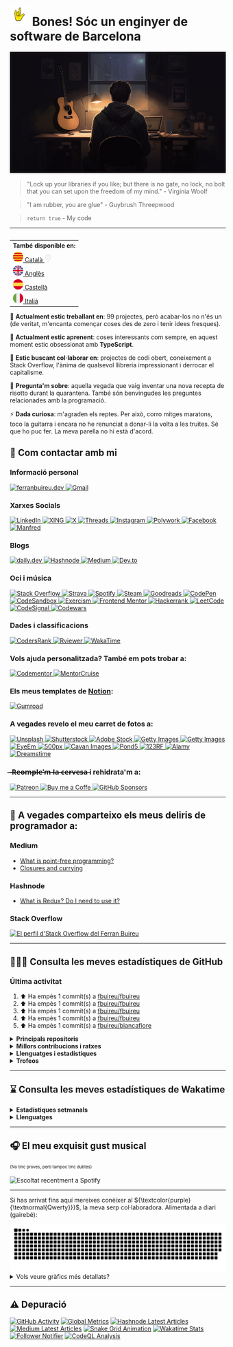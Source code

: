 # <img src="https://github.com/fbuireu/fbuireu/blob/main/assets/images/gif/punk-horn.gif?raw=true" width="45px"> Bones! Sóc un enginyer de software de Barcelona

![Bones! Sóc un enginyer de software de Barcelona](https://github.com/fbuireu/fbuireu/blob/main/assets/images/png/backgrounds/developer-life.png?raw=true) 

> "Lock up your libraries if you like; but there is no gate, no lock, no bolt that you can set upon the freedom of my mind." - Virginia Woolf

> "I am rubber, you are glue" - Guybrush Threepwood

> `return true` - My code

-------

<table align="right">
  <th>També disponible en:</th>
    <tr>
      <td>
        <a href="README.ca.md">
          <img src="assets/images/png/flags/catalonia.png" width="24" height="24" alt="Català"/>
          <span>Català</span>
          <img src="assets/images/png/icons/pin.png" width="18" alt="Estàs aquí" />
        </a>
      </td>
    </tr>
    <tr>
      <td>
        <a href="README.md">
          <img src="assets/images/png/flags/uk.png" width="24" height="24" alt="Anglès"/>
          <span>Anglès</span>
        </a>
      </td>
    </tr>
    <tr>
      <td>
        <a href="README.es.md">
          <img src="assets/images/png/flags/spain.png" width="24" height="24" alt="Castellà"/>
          <span>Castellà</span>
        </a>
      </td>
    </tr>
    <tr>
      <td>
        <a href="README.it.md">
          <img src="assets/images/png/flags/italy.png" width="24" height="24" alt="Italià"/>
          <span>Italià</span>
        </a>
      </td>
    </tr>
</table>

🔭 **Actualment estic treballant en**: 99 projectes, però acabar-los no n'és un (de veritat, m'encanta començar coses des de zero i tenir idees fresques).

🌱 **Actualment estic aprenent**: coses interessants com sempre, en aquest moment estic obsessionat amb **TypeScript**.

👯 **Estic buscant col·laborar en**: projectes de codi obert, coneixement a Stack Overflow, l'ànima de qualsevol llibreria impressionant i derrocar el capitalisme.

💬 **Pregunta'm sobre**: aquella vegada que vaig inventar una nova recepta de risotto durant la quarantena. També són benvingudes les preguntes relacionades amb la programació.

⚡ **Dada curiosa**: m'agraden els reptes. Per això, corro mitges maratons, toco la guitarra i encara no he renunciat a donar-li la volta a les truites. Sé que ho puc fer. La meva parella no hi està d'acord.

## 📨 Com contactar amb mi
### Informació personal
<a href="https://ferranbuireu.dev" target="_blank" title="Web personal">
  <img src="https://img.shields.io/badge/personal%20Website-1b1d1d?style=for-the-badge&logo=globe&logoColor=ffffff" alt="ferranbuireu.dev">
</a>
<a href="mailto:fbuireu@gmail.com" target="_blank" title="Gmail">
  <img src="https://img.shields.io/badge/gmail-d14836?style=for-the-badge&logo=gmail&logoColor=ffffff" alt="Gmail" />
</a>

### Xarxes Socials
<a href="https://www.linkedin.com/in/ferran-buireu/" target="_blank" title="LinkedIn">
  <img src="https://img.shields.io/badge/linkedIn-0077b5?style=for-the-badge&logo=linkedin&logoColor=ffffff" alt="LinkedIn" />
</a>
<a href="https://www.xing.com/profile/Ferran_Buireu/cv" target="_blank" title="XING">
  <img src="https://img.shields.io/badge/xing-c5f06c?style=for-the-badge&logo=xing&logoColor=000000" alt="XING">
</a>
<a href="https://x.com/fbuireu" target="_blank" title="X">
  <img src="https://img.shields.io/badge/x-000000?style=for-the-badge&logo=x&logoColor=ffffff" alt="X" />
</a>
<a href="https://threads.net/@fbuireu" target="_blank" title="Threads">
  <img src="https://img.shields.io/badge/threads-101010?style=for-the-badge&logo=threads&logoColor=ffffff" alt="Threads" />
</a>
<a href="https://www.instagram.com/fbuireu/" target="_blank" title="Instagram">
  <img src="https://img.shields.io/badge/instagram-%23e4405f?style=for-the-badge&logo=instagram&logoColor=ffffff" alt="Instagram" />
</a>
<a href="https://www.polywork.com/fbuireu" target="_blank" title="Polywork">
  <img src="https://img.shields.io/badge/polywork-4a1ae6?style=for-the-badge&logo=polywork&logoColor=ffffff" alt="Polywork" />
</a>
<a href="https://www.facebook.com/ferranbuireu/" target="_blank" title="Facebook">
  <img src="https://img.shields.io/badge/facebook-%231877f2.svg?style=for-the-badge&logo=facebook&logoColor=ffffff" alt="Facebook" />
</a>
<a href="https://mnf.red/ferran-buireu" target="_blank" title="Manfred">
  <img src="https://img.shields.io/badge/manfred-0da1a4?style=for-the-badge&logo=globe&logoColor=ffffff" alt="Manfred">
</a>

### Blogs
<a href="https://app.daily.dev/buireu" target="_blank" title="daily.dev">
  <img src="https://img.shields.io/badge/daily.dev-ce3df3?style=for-the-badge&logo=dailydotdev&logoColor=ffffff" alt="daily.dev" />
</a>
<a href="https://hashnode.com/@Buireu" target="_blank" title="Hashnode">
  <img src="https://img.shields.io/badge/hashnode-2962ff?style=for-the-badge&logo=hashnode&logoColor=ffffff" alt="Hashnode" />
</a>
<a href="https://medium.com/@fbuireu" target="_blank" title="Medium">
  <img src="https://img.shields.io/badge/medium-12100e?style=for-the-badge&logo=medium&logoColor=ffffff" alt="Medium" />
</a>
<a href="https://dev.to/fbuireu" target="_blank" title="Dev.to">
  <img src="https://img.shields.io/badge/dev.to-0a0a0a?style=for-the-badge&logo=devdotto&logoColor=ffffff" alt="Dev.to" />
</a>

### Oci i música
<a href="https://stackoverflow.com/users/5585371/ferran-buireu?tab=profile" target="_blank" title="Stack Overflow">
  <img src="https://img.shields.io/badge/stack_overflow-fe7a16?style=for-the-badge&logo=stack-overflow&logoColor=ffffff" alt="Stack Overflow" />
</a>
<a href="https://www.strava.com/athletes/19488414" target="_blank" title="Strava">
  <img src="https://img.shields.io/static/v1?style=for-the-badge&message=Strava&color=fc4c02&logo=strava&logoColor=FFFFFF&label=" alt="Strava" />
</a>
<a href="https://open.spotify.com/user/buireu?si=b2dfa1e6c2f649d9" target="_blank" title="Spotify">
  <img src="https://img.shields.io/badge/spotify-1ed760?style=for-the-badge&logo=spotify&logoColor=ffffff" alt="Spotify" />
</a>
<a href="https://steamcommunity.com/id/fbuireu/" target="_blank" title="Steam">
  <img src="https://img.shields.io/badge/steam-171a21?style=for-the-badge&logo=steam&logoColor=ffffff" alt="Steam" />
</a>
<a href="https://www.goodreads.com/fbuireu" target="_blank" title="Goodreads">
  <img src="https://img.shields.io/badge/goodreads-e6e4ce?style=for-the-badge&logo=goodreads&logoColor=372213" alt="Goodreads" />
</a>
<a href="https://codepen.io/fbuireu" target="_blank" title="CodePen">
  <img src="https://img.shields.io/badge/codepen-1e1f26?style=for-the-badge&logo=codepen&logoColor=white" alt="CodePen" />
</a>
<a href="https://codesandbox.io/u/fbuireu" target="_blank" title="CodeSandbox">
  <img src="https://img.shields.io/badge/codesandbox-040404?style=for-the-badge&logo=codesandbox&logoColor=DBDBDB" alt="CodeSandbox" />
</a>
<a href="https://exercism.org/profiles/fbuireu" target="_blank" title="Exercism">
  <img src="https://img.shields.io/badge/exercism-130b43?style=for-the-badge&logo=exercism&logoColor=ffffff" alt="Exercism" />
</a>
<a href="https://www.frontendmentor.io/profile/fbuireu" target="_blank" title="Frontend Mentor">
  <img src="https://img.shields.io/badge/frontendmentor-3f54a3?style=for-the-badge&logo=frontendmentor&logoColor=ffffff" alt="Frontend Mentor" />
</a>
<a href="https://www.hackerrank.com/fbuireu" target="_blank" title="Hackerrank">
  <img src="https://img.shields.io/badge/hackerrank-2ec866?style=for-the-badge&logo=HackerRank&logoColor=ffffff" alt="Hackerrank" />
</a>
<a href="https://leetcode.com/fbuireu/" target="_blank" title="LeetCode">
<img src="https://img.shields.io/badge/-LeetCode-ffa116?style=for-the-badge&logo=leetcode&logoColor=ffffff" alt="LeetCode" />
</a>
<a href="https://app.codesignal.com/profile/fbuireu/" target="_blank" title="CodeSignal">
  <img src="https://img.shields.io/badge/codesignal-33485f?style=for-the-badge&logo=codesignal&logoColor=ffffff" alt="CodeSignal" />
</a>
<a href="https://www.codewars.com/users/fbuireu/" target="_blank" title="Codewars">
  <img src="https://img.shields.io/badge/codewars-b1361e?style=for-the-badge&logo=codewars&logoColor=ffffff" alt="Codewars" />
</a>

### Dades i classificacions
<a href="https://profile.codersrank.io/user/fbuireu/" target="_blank" title="CodersRank">
  <img src="https://img.shields.io/badge/codersrank-245659?style=for-the-badge&logo=codersrank&logoColor=ffffff" alt="CodersRank" />
</a>
<a href="https://rviewer.io/fbuireu/" target="_blank" title="Rviewer">
  <img src="https://img.shields.io/badge/rviewer-4ffab6?style=for-the-badge&logo=rviewer" alt="Rviewer" />
</a>
<a href="https://wakatime.com/@fbuireu" target="_blank" title="WakaTime">
  <img src="https://img.shields.io/badge/wakatime-29333a?style=for-the-badge&logo=wakatime&logoColor=ffffff" alt="WakaTime" />
</a>

### Vols ajuda personalitzada? També em pots trobar a:
<a href="https://www.codementor.io/@fbuireu" target="_blank" title="Codementor">
  <img src="https://img.shields.io/badge/codementor-003648?style=for-the-badge&logo=Codementor&logoColor=ffffff" alt="Codementor" />
</a>
<a href="https://mentorcruise.com/mentor/ferranbuireu/" target="_blank" title="MentorCruise">
  <img src="https://img.shields.io/badge/mentorcruise-05b197?style=for-the-badge&logo=mentorcruise&logoColor=ffffff" alt="MentorCruise" />
</a>

### Els meus templates de <a href="https://affiliate.notion.so/rqsl2ll719u1" target="_blank">Notion</a>:
<a href="https://fbuireu.gumroad.com/" target="_blank" title="Gumroad">
  <img src="https://img.shields.io/badge/gumroad-ff90e8?style=for-the-badge&logo=gumroad&logoColor=000000" alt="Gumroad" />
</a>

### A vegades revelo el meu carret de fotos a:
<a href="https://unsplash.com/@fbuireu" target="_blank" title="Unsplash">
  <img src="https://img.shields.io/badge/unsplash-000000?style=for-the-badge&logo=unsplash&logoColor=ffffff" alt="Unsplash" />
</a>
<a href="https://www.shutterstock.com/g/Ferran+Buireu?rid=402408087" target="_blank" title="Shutterstock">
  <img src="https://img.shields.io/badge/shutterstock-ee2b24?style=for-the-badge&logo=shutterstock&logoColor=ffffff" alt="Shutterstock" />
</a>
<a href="https://stock.adobe.com/es/contributor/211636808/Ferran%20Buireu" target="_blank" title="Adobe Stock">
  <img src="https://img.shields.io/badge/adobe%20stock-ff0000?style=for-the-badge&logo=adobe&logoColor=ffffff" alt="Adobe Stock" />
</a>  
<a href="https://www.istockphoto.com/en/portfolio/fbuireu" target="_blank" title="Getty Images">
  <img src="https://img.shields.io/badge/gettyimages-000000?style=for-the-badge&logo=gettyimages&logoColor=ffffff" alt="Getty Images" />
</a>  
<a href="https://www.freepik.com/author/fbuireu" target="_blank" title="Freepik">
  <img src="https://img.shields.io/badge/freepik-1273eb?style=for-the-badge&logo=freepik&logoColor=ffffff" alt="Getty Images" />
</a>  
<a href="https://www.eyeem.com/u/fbuireu" target="_blank" title="EyeEm">
  <img src="https://img.shields.io/badge/eyeem-000000?style=for-the-badge&logo=eyeem&logoColor=ffffff" alt="EyeEm" />
</a>
<a href="https://500px.com/p/fbuireu?view=photos" target="_blank" title="500px">
  <img src="https://img.shields.io/badge/500px-434343?style=for-the-badge&logo=500px&logoColor=ffffff" alt="500px" />
</a>
<a href="https://www.cavanimages.com/contributor/27021/ferran-buireu" target="_blank" title="Cavan Images">
  <img src="https://img.shields.io/badge/cavan-000000?style=for-the-badge&logo=cavana&logoColor=ffffff" alt="Cavan Images" />
</a>
<a href="https://www.pond5.com/artist/fbuireu" target="_blank" title="Pond5">
  <img src="https://img.shields.io/badge/pond5-ffffff?style=for-the-badge&logo=cavana&logoColor=000000" alt="Pond5" />
</a>  
<a href="https://es.123rf.com/profile_fbuireu" target="_blank" title="123RF">
  <img src="https://img.shields.io/badge/123rf-fed032?style=for-the-badge&logo=123rf&logoColor=ffffff" alt="123RF" />
</a>  
<a href="https://www.alamy.com/stock-photo/?comp=1&mode=0&name=Ferran+Buireu&sortBy=relevant" target="_blank" title="Alamy">
  <img src="https://img.shields.io/badge/alamy-00ff7b?style=for-the-badge&logo=123rf&logoColor=ffffff" alt="Alamy" />
</a>  
<a href="https://es.dreamstime.com/fbuireu_info" target="_blank" title="Dreamstime">
  <img src="https://img.shields.io/badge/dreamstime-d9086e?style=for-the-badge&logo=123rf&logoColor=ffffff" alt="Dreamstime" />
</a>

###  ̶ ̶R̶e̶o̶m̶p̶l̶e̶'̶m̶ ̶l̶a̶ ̶c̶e̶r̶v̶e̶s̶a̶ i rehidrata'm a:
<a href="https://www.patreon.com/fbuireu" target="_blank" title="Patreon">
  <img src="https://img.shields.io/badge/patreon-ff424d?style=for-the-badge&logo=patreon&logoColor=ffffff" alt="Patreon" />
</a>
<a href="https://www.buymeacoffee.com/ferranbuireu" target="_blank" title="Buy me a Coffe">
  <img src="https://img.shields.io/badge/buy_me_a_coffee-ffdd00?style=for-the-badge&logo=buy-me-a-coffee&logoColor=000000" alt="Buy me a Coffe" />
</a>
<a href="https://github.com/sponsors/fbuireu" target="_blank" title="GitHub Sponsors">
  <img src="https://img.shields.io/badge/gitHub%20sponsors-ea4aaa?style=for-the-badge&logo=githubsponsors&logoColor=ffffff" alt="GitHub Sponsors" />
</a>

-------

## 📝 A vegades comparteixo els meus deliris de programador a:

### Medium
<!-- MEDIUM-LATEST-ARTICLES:START -->
- [What is point-free programming?](https://fbuireu.medium.com/what-is-point-free-programming-99db1e373763?source=rss-152ec07c2b6d------2)
- [Closures and currying](https://fbuireu.medium.com/closures-and-currying-9774676d33fa?source=rss-152ec07c2b6d------2)
<!-- MEDIUM-LATEST-ARTICLES:END -->

### Hashnode
<!-- HASHNODE-LATEST-ARTICLES:START -->
- [What is Redux? Do I need to use it?](https://ferranbuireu.hashnode.dev/what-is-redux-do-i-need-to-use-it)
<!-- HASHNODE-LATEST-ARTICLES:END -->

### Stack Overflow
[![El perfil d'Stack Overflow del Ferran Buireu](https://github-readme-stackoverflow.vercel.app/?userID=5585371&theme=dark)](https://stackoverflow.com/users/5585371/ferran-buireu)

-------

## 👨🏻‍💻 Consulta les meves estadístiques de GitHub
### Última activitat
<!--RECENT_ACTIVITY:start-->
1. ⬆️ Ha empès 1 commit(s) a [fbuireu/fbuireu](https://github.com/fbuireu/fbuireu)<br>
2. ⬆️ Ha empès 1 commit(s) a [fbuireu/fbuireu](https://github.com/fbuireu/fbuireu)<br>
3. ⬆️ Ha empès 1 commit(s) a [fbuireu/fbuireu](https://github.com/fbuireu/fbuireu)<br>
4. ⬆️ Ha empès 1 commit(s) a [fbuireu/fbuireu](https://github.com/fbuireu/fbuireu)<br>
5. ⬆️ Ha empès 1 commit(s) a [fbuireu/biancafiore](https://github.com/fbuireu/biancafiore)<br>
<!--RECENT_ACTIVITY:end-->

<details>
  <summary><strong>Principals repositoris</strong></summary>
  <a href="https://github.com/fbuireu/fbuireu" target="__blank">
    <img src="https://github-readme-stats.vercel.app/api/pin/?username=fbuireu&repo=fbuireu&theme=onedark&hide_border=true"
         alt="fbuireu" />    
  </a>
  <a href="https://github.com/fbuireu/biancafiore" target="__blank">
    <img src="https://github-readme-stats.vercel.app/api/pin/?username=fbuireu&repo=biancafiore&theme=onedark&hide_border=true"
         alt="biancafiore" />
  </a>
</details>

<details>
  <summary><strong>Millors contribucions i ratxes</strong></summary>
  <a href="https://github.com/gatsbyjs/gatsby/pull/33261" target="__blank">
  <img src="https://github-readme-stats.vercel.app/api/pin/?username=fbuireu&repo=gatsby&theme=onedark&hide_border=true"
       alt="Gatsby" />
  </a>
  <a href="https://github.com/netlify/netlify-cms/pull/3412" target="__blank">
    <img src="https://github-readme-stats.vercel.app/api/pin/?username=fbuireu&repo=netlify-cms&theme=onedark&hide_border=true"
         alt="Netlify CMS" />
  </a>
  <img src="https://github-readme-activity-graph.vercel.app/graph?username=fbuireu&theme=github&bg_color=282c34&line=c3a875&point=d77077&hide_border=true"
       alt="Gráfico de contribuciones mensuales a GitHub de Ferran Buireu" />
  <img src="https://github-readme-streak-stats.herokuapp.com/?user=fbuireu&theme=onedark&hide_border=true"
       alt="La ratxa del Ferran Buireu a GitHub" />
</details>    

<details>
  <summary><strong>Llenguatges i estadístiques</strong></summary>
  <img src="https://github-readme-stats.vercel.app/api?username=fbuireu&show_icons=true&theme=onedark&hide_border=true"
       alt="Estadístiques del Ferran Buireu a GitHub" />
  <img src="https://github-readme-stats.vercel.app/api/top-langs/?username=fbuireu&show_icons=true&theme=onedark&hide_border=true"
       alt="Millors llenguages mejores lenguajes de GitHub de Ferran Buireu" />
</details>

<details>
  <summary><strong>Trofeos</strong></summary>
  <img src="https://github-profile-trophy.vercel.app/?username=ryo-ma&theme=onedark&no-frame=true"
       alt="Els trofeus del Ferran Buireu" />
</details>    

-------

## ⌛ Consulta les meves estadístiques de Wakatime
<details>
  <summary><strong>Estadístiques setmanals</strong></summary>

  <!--START_SECTION:waka-->

```txt
CSS              1 hr 40 mins    ████████▒░░░░░░░░░░░░░░░░   33.28 %
Astro            1 hr 16 mins    ██████▒░░░░░░░░░░░░░░░░░░   25.35 %
TypeScript       1 hr 11 mins    ██████░░░░░░░░░░░░░░░░░░░   23.74 %
YAML             41 mins         ███▒░░░░░░░░░░░░░░░░░░░░░   13.74 %
Docker           4 mins          ▒░░░░░░░░░░░░░░░░░░░░░░░░   01.49 %
```

<!--END_SECTION:waka-->
</details>  

<details>
  <summary><strong>Llenguatges</strong></summary>
  <img src="https://github-readme-stats.vercel.app/api/wakatime?username=fbuireu&theme=onedark&layout=compact&hide_border=true"
       alt="Llenguatges a Wakatime" />
</details>   

-------

## 🎧 El meu exquisit gust musical
<sup><sub>(No tinc proves, però tampoc tinc dubtes)</sub></sup>

![Escoltat recentment a Spotify](https://spotify-recently-played-readme.vercel.app/api?user=buireu)

-------

Si has arrivat fins aquí mereixes conèixer al ${\textcolor{purple}{\textnormal{Qwerty}}}$, la meva serp col·laboradora. Alimentada a diari (gairebé):

<picture>
  <source media="(prefers-color-scheme: dark)" srcSet="https://raw.githubusercontent.com/fbuireu/fbuireu/snake-grid-animation/github-contribution-grid-snake-dark.svg" />
  <source media="(prefers-color-scheme: light)" srcSet="https://raw.githubusercontent.com/fbuireu/fbuireu/snake-grid-animation/github-contribution-grid-snake-dark.svg" />
  <img alt="Qwerty, the contribution snake" src="https://raw.githubusercontent.com/fbuireu/fbuireu/snake-grid-animation/github-contribution-grid-snake-dark.svg" />
</picture>

<details>
  <summary>Vols veure gràfics més detallats?</summary>
  <details>
    <summary>De veritat, és llarg. ¿Seguro?</summary>
    <details>
      <summary>D'acord. Aquesta es l'última. Aquí va.</summary>
      <img src="assets/images/svg/github-metrics.svg" alt="Estadístiques de GitHub en detall" />
    </details>        
  </details>
</details>

-------

## ⚠️ Depuració
[![GitHub Activity](https://github.com/fbuireu/fbuireu/actions/workflows/github-activity.yml/badge.svg?style=flat-square)](https://github.com/fbuireu/fbuireu/actions/workflows/github-activity.yml)
[![Global Metrics](https://github.com/fbuireu/fbuireu/actions/workflows/global-metrics.yml/badge.svg)](https://github.com/fbuireu/fbuireu/actions/workflows/global-metrics.yml)
[![Hashnode Latest Articles](https://github.com/fbuireu/fbuireu/actions/workflows/hashnode-latest-articles.yml/badge.svg)](https://github.com/fbuireu/fbuireu/actions/workflows/hashnode-latest-articles.yml)
[![Medium Latest Articles](https://github.com/fbuireu/fbuireu/actions/workflows/medium-latest-articles.yml/badge.svg)](https://github.com/fbuireu/fbuireu/actions/workflows/medium-latest-articles.yml)
[![Snake Grid Animation](https://github.com/fbuireu/fbuireu/actions/workflows/snake-animation.yml/badge.svg)](https://github.com/fbuireu/fbuireu/actions/workflows/snake-animation.yml)
[![Wakatime Stats](https://github.com/fbuireu/fbuireu/actions/workflows/wakatime-stats.yml/badge.svg)](https://github.com/fbuireu/fbuireu/actions/workflows/wakatime-stats.yml)
[![Follower Notifier](https://github.com/fbuireu/fbuireu/actions/workflows/follower-notifier.yml/badge.svg)](https://github.com/fbuireu/fbuireu/actions/workflows/follower-notifier.yml)
[![CodeQL Analysis](https://github.com/fbuireu/fbuireu/actions/workflows/codeql-analysis.yml/badge.svg)](https://github.com/fbuireu/fbuireu/actions/workflows/codeql-analysis.yml)
